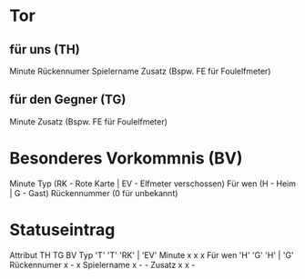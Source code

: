 # Tor
## für uns (TH)
Minute
Rückennumer
Spielername
Zusatz (Bspw. FE für Foulelfmeter)

## für den Gegner (TG)
Minute
Zusatz (Bspw. FE für Foulelfmeter)

# Besonderes Vorkommnis (BV)
Minute
Typ (RK - Rote Karte | EV - Elfmeter verschossen)
Für wen (H - Heim | G - Gast)
Rückennummer (0 für unbekannt)

# Statuseintrag
Attribut        TH      TG      BV
Typ             'T'     'T'     'RK' | 'EV'
Minute          x       x       x
Für wen         'H'     'G'     'H' | 'G'
Rückennumer     x       -       x
Spielername     x       -       -
Zusatz          x       x       -
